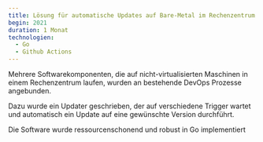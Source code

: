 ```yaml
---
title: Lösung für automatische Updates auf Bare-Metal im Rechenzentrum
begin: 2021
duration: 1 Monat
technologien:
  - Go
  - Github Actions
---
```

Mehrere Softwarekomponenten, die auf nicht-virtualisierten Maschinen in einem Rechenzentrum laufen, wurden an bestehende DevOps Prozesse angebunden.

Dazu wurde ein Updater geschrieben, der auf verschiedene Trigger wartet und automatisch ein Update auf eine gewünschte Version durchführt.

Die Software wurde ressourcenschonend und robust in Go implementiert